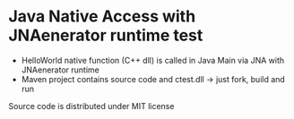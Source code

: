 Java Native Access with JNAenerator runtime test
======

* HelloWorld native function (C++ dll) is called in Java Main via JNA with JNAenerator runtime
* Maven project contains source code and ctest.dll -> just fork, build and run

Source code is distributed under MIT license
